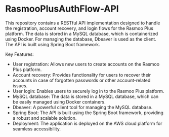 # RasmooPlusAuthFlow-API
This repository contains a RESTful API implementation designed to handle the registration, account recovery, and login flows for the Rasmoo Plus platform. The data is stored in a MySQL database, which is containerized using Docker. For managing the database, Dbeaver is used as the client. The API is built using Spring Boot framework. 

Key Features:
- User registration: Allows new users to create accounts on the Rasmoo Plus platform.
- Account recovery: Provides functionality for users to recover their accounts in case of forgotten passwords or other account-related issues.
- User login: Enables users to securely log in to the Rasmoo Plus platform.
- MySQL database: The data is stored in a MySQL database, which can be easily managed using Docker containers.
- Dbeaver: A powerful client tool for managing the MySQL database.
- Spring Boot: The API is built using the Spring Boot framework, providing a robust and scalable solution.
- Deployment: The application is deployed on the AWS cloud platform for seamless accessibility.

